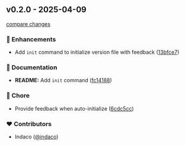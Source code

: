 ## v0.2.0 - 2025-04-09

[compare changes](https://github.com/indaco/semver-cli/compare/v0.1.2...v0.2.0)

### 🚀 Enhancements

- Add `init` command to initialize version file with feedback ([13bfce7](https://github.com/indaco/semver-cli/commit/13bfce7))

### 📖 Documentation

- **README:** Add `init` command ([fc14188](https://github.com/indaco/semver-cli/commit/fc14188))

### 🏡 Chore

- Provide feedback when auto-initialize ([6cdc5cc](https://github.com/indaco/semver-cli/commit/6cdc5cc))

### ❤️ Contributors

- Indaco ([@indaco](https://github.com/indaco))
